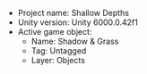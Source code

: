 <!-- UNITY CODE ASSIST INSTRUCTIONS START -->
- Project name: Shallow Depths
- Unity version: Unity 6000.0.42f1
- Active game object:
  - Name: Shadow & Grass
  - Tag: Untagged
  - Layer: Objects
<!-- UNITY CODE ASSIST INSTRUCTIONS END -->